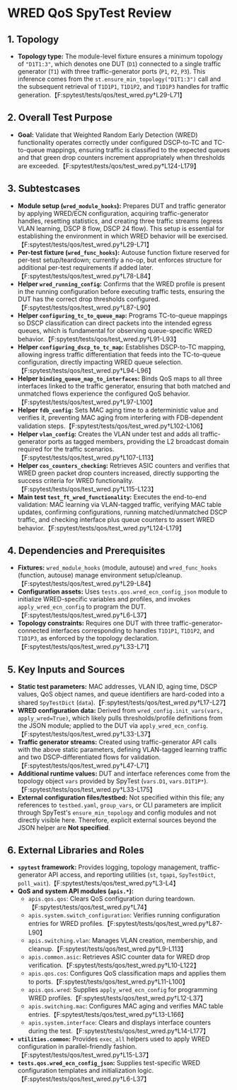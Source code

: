 # WRED QoS SpyTest Review

## 1. Topology
- **Topology type:** The module-level fixture ensures a minimum topology of `"D1T1:3"`, which denotes one DUT (`D1`) connected to a single traffic generator (`T1`) with three traffic-generator ports (`P1`, `P2`, `P3`). This inference comes from the `st.ensure_min_topology("D1T1:3")` call and the subsequent retrieval of `T1D1P1`, `T1D1P2`, and `T1D1P3` handles for traffic generation.【F:spytest/tests/qos/test_wred.py†L29-L71】

## 2. Overall Test Purpose
- **Goal:** Validate that Weighted Random Early Detection (WRED) functionality operates correctly under configured DSCP-to-TC and TC-to-queue mappings, ensuring traffic is classified to the expected queues and that green drop counters increment appropriately when thresholds are exceeded.【F:spytest/tests/qos/test_wred.py†L124-L179】

## 3. Subtestcases
- **Module setup (`wred_module_hooks`):** Prepares DUT and traffic generator by applying WRED/ECN configuration, acquiring traffic-generator handles, resetting statistics, and creating three traffic streams (egress VLAN learning, DSCP 8 flow, DSCP 24 flow). This setup is essential for establishing the environment in which WRED behavior will be exercised.【F:spytest/tests/qos/test_wred.py†L29-L71】
- **Per-test fixture (`wred_func_hooks`):** Autouse function fixture reserved for per-test setup/teardown; currently a no-op, but enforces structure for additional per-test requirements if added later.【F:spytest/tests/qos/test_wred.py†L78-L84】
- **Helper `wred_running_config`:** Confirms that the WRED profile is present in the running configuration before executing traffic tests, ensuring the DUT has the correct drop thresholds configured.【F:spytest/tests/qos/test_wred.py†L87-L90】
- **Helper `configuring_tc_to_queue_map`:** Programs TC-to-queue mappings so DSCP classification can direct packets into the intended egress queues, which is fundamental for observing queue-specific WRED behavior.【F:spytest/tests/qos/test_wred.py†L91-L93】
- **Helper `configuring_dscp_to_tc_map`:** Establishes DSCP-to-TC mapping, allowing ingress traffic differentiation that feeds into the TC-to-queue configuration, directly impacting WRED queue selection.【F:spytest/tests/qos/test_wred.py†L94-L96】
- **Helper `binding_queue_map_to_interfaces`:** Binds QoS maps to all three interfaces linked to the traffic generator, ensuring that both matched and unmatched flows experience the configured QoS behavior.【F:spytest/tests/qos/test_wred.py†L97-L100】
- **Helper `fdb_config`:** Sets MAC aging time to a deterministic value and verifies it, preventing MAC aging from interfering with FDB-dependent validation steps.【F:spytest/tests/qos/test_wred.py†L102-L106】
- **Helper `vlan_config`:** Creates the VLAN under test and adds all traffic-generator ports as tagged members, providing the L2 broadcast domain required for the traffic scenarios.【F:spytest/tests/qos/test_wred.py†L107-L113】
- **Helper `cos_counters_checking`:** Retrieves ASIC counters and verifies that WRED green packet drop counters increased, directly supporting the success criteria for WRED functionality.【F:spytest/tests/qos/test_wred.py†L115-L123】
- **Main test `test_ft_wred_functionality`:** Executes the end-to-end validation: MAC learning via VLAN-tagged traffic, verifying MAC table updates, confirming configurations, running matched/unmatched DSCP traffic, and checking interface plus queue counters to assert WRED behavior.【F:spytest/tests/qos/test_wred.py†L124-L179】

## 4. Dependencies and Prerequisites
- **Fixtures:** `wred_module_hooks` (module, autouse) and `wred_func_hooks` (function, autouse) manage environment setup/cleanup.【F:spytest/tests/qos/test_wred.py†L29-L84】
- **Configuration assets:** Uses `tests.qos.wred_ecn_config_json` module to initialize WRED-specific variables and profiles, and invokes `apply_wred_ecn_config` to program the DUT.【F:spytest/tests/qos/test_wred.py†L6-L37】
- **Topology constraints:** Requires one DUT with three traffic-generator-connected interfaces corresponding to handles `T1D1P1`, `T1D1P2`, and `T1D1P3`, as enforced by the topology declaration.【F:spytest/tests/qos/test_wred.py†L33-L71】

## 5. Key Inputs and Sources
- **Static test parameters:** MAC addresses, VLAN ID, aging time, DSCP values, QoS object names, and queue identifiers are hard-coded into a shared `SpyTestDict` (`data`).【F:spytest/tests/qos/test_wred.py†L17-L27】
- **WRED configuration data:** Derived from `wred_config.init_vars(vars, apply_wred=True)`, which likely pulls thresholds/profile definitions from the JSON module; applied to the DUT via `apply_wred_ecn_config`.【F:spytest/tests/qos/test_wred.py†L33-L37】
- **Traffic generator streams:** Created using traffic-generator API calls with the above static parameters, defining VLAN-tagged learning traffic and two DSCP-differentiated flows for validation.【F:spytest/tests/qos/test_wred.py†L47-L71】
- **Additional runtime values:** DUT and interface references come from the topology object `vars` provided by SpyTest (`vars.D1`, `vars.D1T1P*`).【F:spytest/tests/qos/test_wred.py†L33-L175】
- **External configuration files/testbed:** Not specified within this file; any references to `testbed.yaml`, `group_vars`, or CLI parameters are implicit through SpyTest's `ensure_min_topology` and config modules and not directly visible here. Therefore, explicit external sources beyond the JSON helper are **Not specified**.

## 6. External Libraries and Roles
- **`spytest` framework:** Provides logging, topology management, traffic-generator API access, and reporting utilities (`st`, `tgapi`, `SpyTestDict`, `poll_wait`).【F:spytest/tests/qos/test_wred.py†L3-L4】
- **QoS and system API modules (`apis.*`):**
  - `apis.qos.qos`: Clears QoS configuration during teardown.【F:spytest/tests/qos/test_wred.py†L74】
  - `apis.system.switch_configuration`: Verifies running configuration entries for WRED profiles.【F:spytest/tests/qos/test_wred.py†L87-L90】
  - `apis.switching.vlan`: Manages VLAN creation, membership, and cleanup.【F:spytest/tests/qos/test_wred.py†L9-L113】
  - `apis.common.asic`: Retrieves ASIC counter data for WRED drop verification.【F:spytest/tests/qos/test_wred.py†L10-L122】
  - `apis.qos.cos`: Configures QoS classification maps and applies them to ports.【F:spytest/tests/qos/test_wred.py†L11-L100】
  - `apis.qos.wred`: Supplies `apply_wred_ecn_config` for programming WRED profiles.【F:spytest/tests/qos/test_wred.py†L12-L37】
  - `apis.switching.mac`: Configures MAC aging and verifies MAC table entries.【F:spytest/tests/qos/test_wred.py†L13-L166】
  - `apis.system.interface`: Clears and displays interface counters during the test.【F:spytest/tests/qos/test_wred.py†L14-L177】
- **`utilities.common`:** Provides `exec_all` helpers used to apply WRED configuration in parallel-friendly fashion.【F:spytest/tests/qos/test_wred.py†L15-L37】
- **`tests.qos.wred_ecn_config_json`:** Supplies test-specific WRED configuration templates and initialization logic.【F:spytest/tests/qos/test_wred.py†L6-L37】

